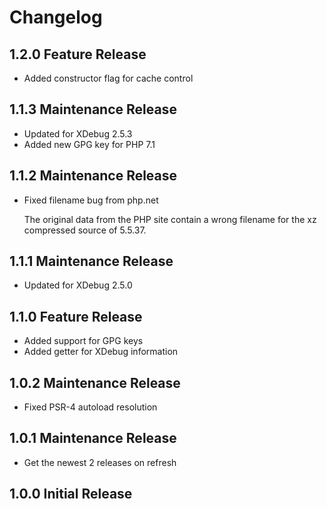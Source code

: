 # Changelog

## 1.2.0 Feature Release

 - Added constructor flag for cache control

## 1.1.3 Maintenance Release

 - Updated for XDebug 2.5.3
 - Added new GPG key for PHP 7.1

## 1.1.2 Maintenance Release

 - Fixed filename bug from php.net

   The original data from the PHP site contain a wrong filename for
   the xz compressed source of 5.5.37.
  
## 1.1.1 Maintenance Release

 - Updated for XDebug 2.5.0
  
## 1.1.0 Feature Release

 - Added support for GPG keys
 - Added getter for XDebug information

## 1.0.2 Maintenance Release

 - Fixed PSR-4 autoload resolution

## 1.0.1 Maintenance Release

 - Get the newest 2 releases on refresh

## 1.0.0 Initial Release
